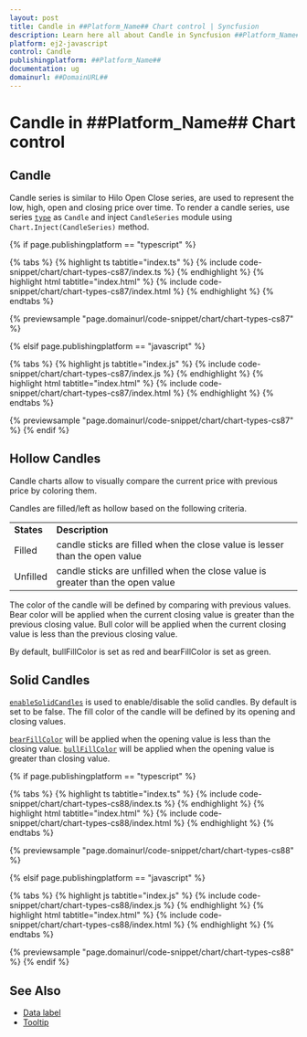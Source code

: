 ```yaml
---
layout: post
title: Candle in ##Platform_Name## Chart control | Syncfusion
description: Learn here all about Candle in Syncfusion ##Platform_Name## Chart control of Syncfusion Essential JS 2 and more.
platform: ej2-javascript
control: Candle 
publishingplatform: ##Platform_Name##
documentation: ug
domainurl: ##DomainURL##
---
```


# Candle in ##Platform_Name## Chart control

## Candle

Candle series is similar to Hilo Open Close series, are used to represent the low, high, open and closing price over time. To render a candle series, use series [`type`](../api/chart/seriesModel/#type-string) as `Candle` and inject `CandleSeries` module using `Chart.Inject(CandleSeries)` method.

{% if page.publishingplatform == "typescript" %}

 {% tabs %}
{% highlight ts tabtitle="index.ts" %}
{% include code-snippet/chart/chart-types-cs87/index.ts %}
{% endhighlight %}
{% highlight html tabtitle="index.html" %}
{% include code-snippet/chart/chart-types-cs87/index.html %}
{% endhighlight %}
{% endtabs %}
        
{% previewsample "page.domainurl/code-snippet/chart/chart-types-cs87" %}

{% elsif page.publishingplatform == "javascript" %}

{% tabs %}
{% highlight js tabtitle="index.js" %}
{% include code-snippet/chart/chart-types-cs87/index.js %}
{% endhighlight %}
{% highlight html tabtitle="index.html" %}
{% include code-snippet/chart/chart-types-cs87/index.html %}
{% endhighlight %}
{% endtabs %}

{% previewsample "page.domainurl/code-snippet/chart/chart-types-cs87" %}
{% endif %}

## Hollow Candles

Candle charts allow to visually compare the current price with previous price by coloring them.

Candles are filled/left as hollow based on the following criteria.

<!-- markdownlint-disable MD033 -->
<table>
<tr>
<td><b>States</b></td>
<td><b>Description </b></td>
</tr>
<tr>
<td>Filled</td>
<td>candle sticks are filled when the close value is lesser than the open value</td>
</tr>
<tr>
<td>Unfilled</td>
<td>candle sticks are unfilled when the close value is greater than the open value</td>
</tr>
</table>

The color of the candle will be defined by comparing with previous values. Bear color will be applied when the current closing value is greater than the previous closing value. Bull color will be applied when the current closing value is less than the previous closing value.

By default, bullFillColor is set as red and bearFillColor is set as green.

## Solid Candles

[`enableSolidCandles`](../api/chart/seriesModel/#enableSolidCandles-string) is used to enable/disable the solid candles. By default is set to be false. The fill color of the candle will be defined by its opening and closing values.

[`bearFillColor`](../api/chart/seriesModel/#bearFillColor-string) will be applied when the opening value is less than the closing value.
[`bullFillColor`](../api/chart/seriesModel/#bullFillColor-string) will be applied when the opening value is greater than closing value.

{% if page.publishingplatform == "typescript" %}

 {% tabs %}
{% highlight ts tabtitle="index.ts" %}
{% include code-snippet/chart/chart-types-cs88/index.ts %}
{% endhighlight %}
{% highlight html tabtitle="index.html" %}
{% include code-snippet/chart/chart-types-cs88/index.html %}
{% endhighlight %}
{% endtabs %}
        
{% previewsample "page.domainurl/code-snippet/chart/chart-types-cs88" %}

{% elsif page.publishingplatform == "javascript" %}

{% tabs %}
{% highlight js tabtitle="index.js" %}
{% include code-snippet/chart/chart-types-cs88/index.js %}
{% endhighlight %}
{% highlight html tabtitle="index.html" %}
{% include code-snippet/chart/chart-types-cs88/index.html %}
{% endhighlight %}
{% endtabs %}

{% previewsample "page.domainurl/code-snippet/chart/chart-types-cs88" %}
{% endif %}

## See Also

* [Data label](../data-labels/)
* [Tooltip](../tool-tip/)